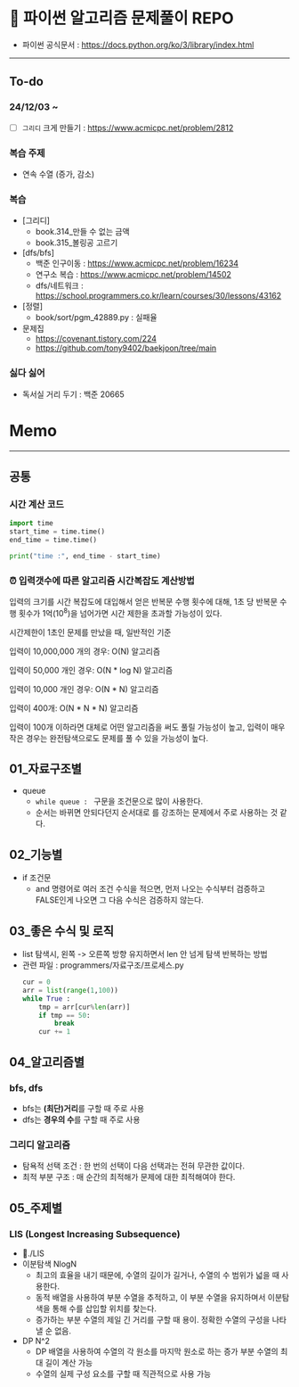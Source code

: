 # 📁 파이썬 알고리즘 문제풀이 REPO 
- 파이썬 공식문서 : https://docs.python.org/ko/3/library/index.html
---
## To-do
### 24/12/03 ~
- [ ] `그리디` 크게 만들기 :  https://www.acmicpc.net/problem/2812

### 복습 주제
- 연속 수열 (증가, 감소)
### 복습
- [그리디] 
  - book.314_만들 수 없는 금액
  - book.315_볼링공 고르기
- [dfs/bfs] 
  - 백준 인구이동 : https://www.acmicpc.net/problem/16234
  - 연구소 복습 : https://www.acmicpc.net/problem/14502
  - dfs/네트워크 : https://school.programmers.co.kr/learn/courses/30/lessons/43162
- [정렬]
  - book/sort/pgm_42889.py : 실패율
- 문제집
  - https://covenant.tistory.com/224
  - https://github.com/tony9402/baekjoon/tree/main
### 싫다 싫어
- 독서실 거리 두기 : 백준 20665
# Memo
---
## 공통
### 시간 계산 코드
```python
import time
start_time = time.time()
end_time = time.time()

print("time :", end_time - start_time)
```
### ⏰ 입력갯수에 따른 알고리즘 시간복잡도 계산방법

입력의 크기를 시간 복잡도에 대입해서 얻은 반복문 수행 횟수에 대해, 1초 당 반복문 수행 횟수가 1억($10^8$)을 넘어가면 시간 제한을 초과할 가능성이 있다.


시간제한이 1초인 문제를 만났을 때, 일반적인 기준

입력이 10,000,000 개의 경우: O(N) 알고리즘

입력이 50,000 개인 경우: O(N * log N) 알고리즘

입력이 10,000 개인 경우: O(N * N) 알고리즘

입력이 400개: O(N * N * N) 알고리즘


입력이 100개 이하라면 대체로 어떤 알고리즘을 써도 풀릴 가능성이 높고, 입력이 매우 작은 경우는 완전탐색으로도 문제를 풀 수 있을 가능성이 높다.

## 01_자료구조별
- queue
  - `while queue : ` 구문을 조건문으로 많이 사용한다. 
  - 순서는 바뀌면 안되다던지 순서대로 를 강조하는 문제에서 주로 사용하는 것 같다. 

## 02_기능별
- if 조건문
  - and 명령어로 여러 조건 수식을 적으면, 먼저 나오는 수식부터 검증하고 FALSE인게 나오면 그 다음 수식은 검증하지 않는다.

## 03_좋은 수식 및 로직
- list 탐색시, 왼쪽 -> 오른쪽 방향 유지하면서 len 안 넘게 탐색 반복하는 방법 
- 관련 파일 : programmers/자료구조/프로세스.py
  ```python
  cur = 0
  arr = list(range(1,100))
  while True :
      tmp = arr[cur%len(arr)]
      if tmp == 50:
          break
      cur += 1
  ```
## 04_알고리즘별
### bfs, dfs
- bfs는 **(최단)거리**를 구할 때 주로 사용 
- dfs는 **경우의 수**를 구할 때 주로 사용 
### 그리디 알고리즘 
- 탐욕적 선택 조건 : 한 번의 선택이 다음 선택과는 전혀 무관한 값이다.
- 최적 부분 구조 : 매 순간의 최적해가 문제에 대한 최적해여야 한다.

## 05_주제별
### LIS (Longest Increasing Subsequence)
- 📁./LIS
- 이분탐색 NlogN
  - 최고의 효율을 내기 때문에, 수열의 길이가 길거나, 수열의 수 범위가 넓을 때 사용한다.
  - 동적 배열을 사용하여 부분 수열을 추적하고, 이 부분 수열을 유지하며서 이분탐색을 통해 수를 삽입할 위치를 찾는다.
  - 증가하는 부분 수열의 제일 긴 거리를 구할 때 용이. 정확한 수열의 구성을 나타낼 순 없음.
- DP N^2
  - DP 배열을 사용하여 수열의 각 원소를 마지막 원소로 하는 증가 부분 수열의 최대 길이 계산 가능 
  - 수열의 실제 구성 요소를 구할 때 직관적으로 사용 가능 